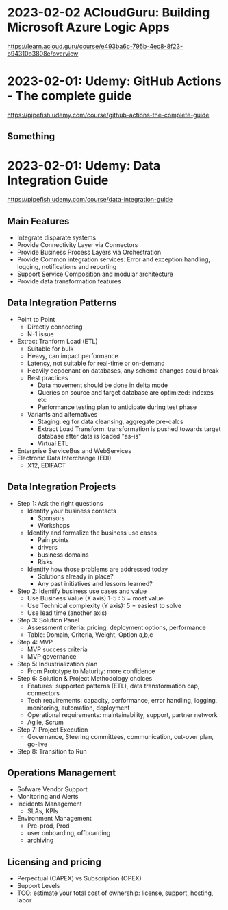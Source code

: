 
# 2023-02-02 ACloudGuru: Building Microsoft Azure Logic Apps
https://learn.acloud.guru/course/e493ba6c-795b-4ec8-8f23-b94310b3808e/overview




# 2023-02-01: Udemy: GitHub Actions - The complete guide
https://pipefish.udemy.com/course/github-actions-the-complete-guide

## Something



# 2023-02-01: Udemy: Data Integration Guide 
https://pipefish.udemy.com/course/data-integration-guide

## Main Features
- Integrate disparate systems
- Provide Connectivity Layer via Connectors
- Provide Business Process Layers via Orchestration
- Provide Common integration services: Error and exception handling, logging, notifications and reporting
- Support Service Composition and modular architecture
- Provide data transformation features

## Data Integration Patterns
- Point to Point
  - Directly connecting
  - N-1 issue
- Extract Tranform Load (ETL)
  - Suitable for bulk
  - Heavy, can impact performance
  - Latency, not suitable for real-time or on-demand
  - Heavily depdenant on databases, any schema changes could break
  - Best practices
    - Data movement should be done in delta mode
    - Queries on source and target database are optimized: indexes etc
    - Performance testing plan to anticipate during test phase
  - Variants and alternatives
    - Staging: eg for data cleansing, aggregate pre-calcs
    - Extract Load Transform: transformation is pushed towards target database after data is loaded "as-is"
    - Virtual ETL
- Enterprise ServiceBus and WebServices
- Electronic Data Interchange (EDI)
  - X12, EDIFACT

## Data Integration Projects
- Step 1: Ask the right questions
  - Identify your business contacts
    - Sponsors
    - Workshops
  - Identify and formalize the business use cases
    - Pain points
    - drivers
    - business domains
    - Risks
  - Identify how those problems are addressed today
    - Solutions already in place?
    - Any past initiatives and lessons learned?
- Step 2: Identify business use cases and value
  - Use Business Value (X axis) 1-5 : 5 = most value
  - Use Technical complexity (Y axis): 5 = easiest to solve
  - Use lead time (another axis)
- Step 3: Solution Panel
  - Assessment criteria: pricing, deployment options, performance
  - Table: Domain, Criteria, Weight, Option a,b,c
- Step 4: MVP
  - MVP success criteria
  - MVP governance
- Step 5: Industrialization plan
  - From Prototype to Maturity: more confidence
- Step 6: Solution & Project Methodology choices
  - Features: supported patterns (ETL), data transformation cap, connectors
  - Tech requirements: capacity, performance, error handling, logging, monitoring, automation, deployment
  - Operational requirements: maintainability, support, partner network
  - Agile, Scrum
- Step 7: Project Execution
  - Governance, Steering committees, communication, cut-over plan, go-live
- Step 8: Transition to Run

## Operations Management
- Sofware Vendor Support
- Monitoring and Alerts
- Incidents Management
  - SLAs, KPIs
- Environment Management
  - Pre-prod, Prod
  - user onboarding, offboarding
  - archiving

## Licensing and pricing
- Perpectual (CAPEX) vs Subscription (OPEX)
- Support Levels
- TCO: estimate your total cost of ownership: license, support, hosting, labor


